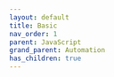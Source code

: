 ```yaml
---
layout: default
title: Basic
nav_order: 1
parent: JavaScript
grand_parent: Automation
has_children: true
---
```

